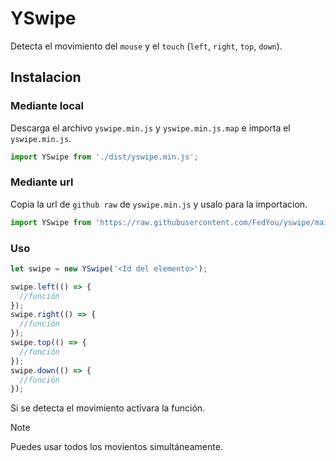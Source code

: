 # YSwipe

Detecta el movimiento del `mouse` y el `touch` (`left`, `right`, `top`, `down`).

## Instalacion

### Mediante local

Descarga el archivo `yswipe.min.js` y `yswipe.min.js.map` e importa el `yswipe.min.js`.

```js
import YSwipe from './dist/yswipe.min.js';
```

### Mediante url

Copia la url de `github raw` de `yswipe.min.js` y usalo para la importacion.

```js
import YSwipe from 'https://raw.githubusercontent.com/FedYou/yswipe/main/dist/yswipe.min.js';
```

### Uso

```js
let swipe = new YSwipe('<Id del elemento>');

swipe.left(() => {
  //función
});
swipe.right(() => {
  //función
});
swipe.top(() => {
  //función
});
swipe.down(() => {
  //función
});
```

Si se detecta el movimiento activara la función.

> [!NOTE]
> Puedes usar todos los movientos simultáneamente.
